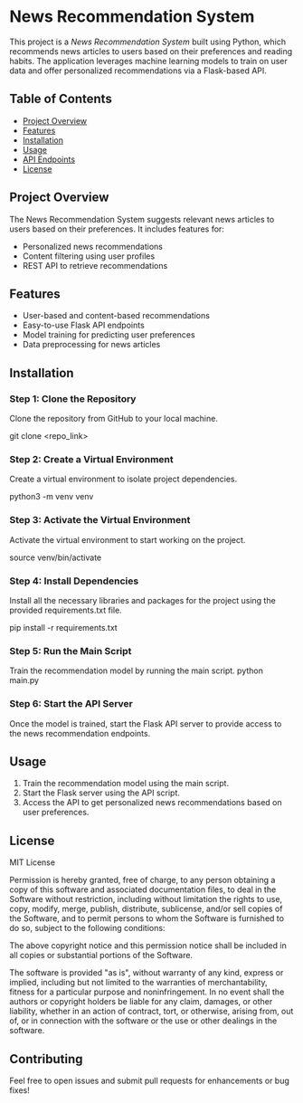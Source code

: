 # News Recommendation System

This project is a *News Recommendation System* built using Python, which recommends news articles to users based on their preferences and reading habits. The application leverages machine learning models to train on user data and offer personalized recommendations via a Flask-based API.

## Table of Contents
- [Project Overview](#project-overview)
- [Features](#features)
- [Installation](#installation)
- [Usage](#usage)
- [API Endpoints](#api-endpoints)
- [License](#license)

## Project Overview
The News Recommendation System suggests relevant news articles to users based on their preferences. It includes features for:
- Personalized news recommendations
- Content filtering using user profiles
- REST API to retrieve recommendations

## Features
- User-based and content-based recommendations
- Easy-to-use Flask API endpoints
- Model training for predicting user preferences
- Data preprocessing for news articles

## Installation

### Step 1: Clone the Repository
Clone the repository from GitHub to your local machine.

git clone <repo_link>

### Step 2: Create a Virtual Environment
Create a virtual environment to isolate project dependencies.

python3 -m venv venv



### Step 3: Activate the Virtual Environment
Activate the virtual environment to start working on the project.

source venv/bin/activate

### Step 4: Install Dependencies
Install all the necessary libraries and packages for the project using the provided requirements.txt file.

pip install -r requirements.txt



### Step 5: Run the Main Script
Train the recommendation model by running the main script.
python main.py

### Step 6: Start the API Server
Once the model is trained, start the Flask API server to provide access to the news recommendation endpoints.



## Usage
1. Train the recommendation model using the main script.
2. Start the Flask server using the API script.
3. Access the API to get personalized news recommendations based on user preferences.



## License

MIT License

Permission is hereby granted, free of charge, to any person obtaining a copy of this software and associated documentation files, to deal in the Software without restriction, including without limitation the rights to use, copy, modify, merge, publish, distribute, sublicense, and/or sell copies of the Software, and to permit persons to whom the Software is furnished to do so, subject to the following conditions:

The above copyright notice and this permission notice shall be included in all copies or substantial portions of the Software.

The software is provided "as is", without warranty of any kind, express or implied, including but not limited to the warranties of merchantability, fitness for a particular purpose and noninfringement. In no event shall the authors or copyright holders be liable for any claim, damages, or other liability, whether in an action of contract, tort, or otherwise, arising from, out of, or in connection with the software or the use or other dealings in the software.

## Contributing
Feel free to open issues and submit pull requests for enhancements or bug fixes!
